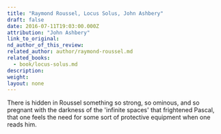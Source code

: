 ```yaml
---
title: "Raymond Roussel, Locus Solus, John Ashbery"
draft: false
date: 2016-07-11T19:03:00.000Z
attribution: "John Ashbery"
link_to_original:
nd_author_of_this_review:
related_author: author/raymond-roussel.md
related_books:
  - book/locus-solus.md
description:
weight:
layout: none
---
```

There is hidden in Roussel something so strong, so ominous, and so pregnant with the darkness of the 'infinite spaces' that frightened Pascal, that one feels the need for some sort of protective equipment when one reads him.

